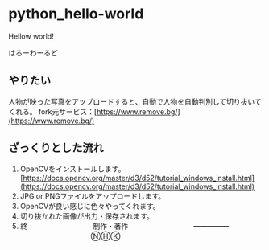 # python_hello-world
Hellow world!

はろーわーるど

## やりたい
人物が映った写真をアップロードすると、自動で人物を自動判別して切り抜いてくれる。
fork元サービス：[https://www.remove.bg/](https://www.remove.bg/)

## ざっくりとした流れ
1. OpenCVをインストールします。[https://docs.opencv.org/master/d3/d52/tutorial_windows_install.html](https://docs.opencv.org/master/d3/d52/tutorial_windows_install.html)
1. JPG or PNGファイルをアップロードします。
1. OpenCVが良い感じに色々やってくれます。
1. 切り抜かれた画像が出力・保存されます。
1. 終
　　　　　　　　　制作・著作
　　　　　　　　　━━━━━
　　　　　　　　　　ⓃⒽⓀ
